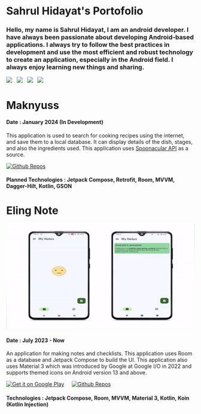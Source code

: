 # Sahrul Hidayat's Portofolio
### Hello, my name is Sahrul Hidayat, I am an android developer. I have always been passionate about developing Android-based applications. I always try to follow the best practices in development and use the most efficient and robust technology to create an application, especially in the Android field. I always enjoy learning new things and sharing.

<a href="https://mail.google.com/mail/?view=cm&fs=1&to=sahrulhint@gmail.com"><img src="https://img.shields.io/badge/email-Sahrul-green.svg?style=for-the-badge&logo=minutemailer&logoColor=white"></a>&nbsp;&nbsp;&nbsp;<a href="https://linkedin.com/in/sahrul-hidayat" target="_blank"><img src="https://img.shields.io/badge/linkedin-Sahrul-blue.svg?style=for-the-badge&logo=linkedin&logoColor=white" ></a>&nbsp;&nbsp;&nbsp;<a href="https://www.instagram.com/sahidev_/" target="_blank"><img src="https://img.shields.io/badge/instagram-sahidev_-red.svg?style=for-the-badge&logo=instagram&logoColor=white"></a>&nbsp;&nbsp;&nbsp;<a href="https://sahi.my.id" target="_blank"><img src="https://img.shields.io/badge/website-sahi-yellow.svg?style=for-the-badge&logo=none&logoColor=white"></a>


# Maknyuss
#### Date : January 2024 (In Development)
This application is used to search for cooking recipes using the internet, and save them to a local database. It can display details of the dish, stages, and also the ingredients used. This application uses [Spoonacular API](https://spoonacular.com/food-api/docs) as a source.

<a href='https://github.com/sahrulhidayat/maknyuss'><img alt='Github Repos' src='https://img.shields.io/badge/GitHub-100000?style=for-the-badge&logo=github&logoColor=white' height='80px'></a>

#### Planned Technologies : Jetpack Compose, Retrofit, Room, MVVM, Dagger-Hilt, Kotlin, GSON


# Eling Note

![Elingnote feature](./assets/preview-elingnote.gif)

#### Date : July 2023 - Now
An application for making notes and checklists. This application uses Room as a database and Jetpack Compose to build the UI. This application also uses Material 3 which was introduced by Google at Google I/O in 2022 and supports themed icons on Android version 13 and above.

<a href='https://play.google.com/store/apps/details?id=com.sahi.elingnote'><img alt='Get it on Google Play' src='https://play.google.com/intl/en_us/badges/images/generic/en_badge_web_generic.png' height='80px'/></a> &nbsp;&nbsp;&nbsp; <a href='https://github.com/sahrulhidayat/elingnote'><img alt='Github Repos' src='https://img.shields.io/badge/GitHub-100000?style=for-the-badge&logo=github&logoColor=white' height='80px'></a>

#### Technologies : Jetpack Compose, Room, MVVM, Material 3, Kotlin, Koin (Kotlin Injection)

